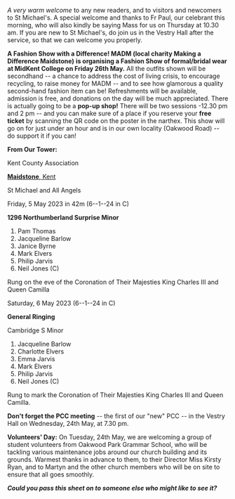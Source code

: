 
*A very warm welcome* to any new readers, and to visitors and newcomers
to St Michael\'s. A special welcome and thanks to Fr Paul, our celebrant
this morning, who will also kindly be saying Mass for us on Thursday at
10.30 am. If you are new to St Michael\'s, do join us in the Vestry Hall
after the service, so that we can welcome you properly.

**A Fashion Show with a Difference! MADM (local charity Making a
Difference Maidstone)** **is organising a Fashion Show of formal/bridal
wear at MidKent College on Friday 26th May.** All the outfits shown
will be secondhand -- a chance to address the cost of living crisis, to
encourage recycling, to raise money for MADM -- and to see how glamorous
a quality second-hand fashion item can be! Refreshments will be
available, admission is free, and donations on the day will be much
appreciated. There is actually going to be a **pop-up shop!** There will
be two sessions -12.30 pm and 2 pm -- and you can make sure of a place
if you reserve your **free ticket** by scanning the QR code on the
poster in the narthex. This show will go on for just under an hour and
is in our own locality (Oakwood Road) -- do support it if you can!

**From Our Tower:**

Kent County Association

[**Maidstone**,
Kent](https://dove.cccbr.org.uk/detail.php?tower=12644#_blank)

St Michael and All Angels

Friday, 5 May 2023 in 42m (6--1--24 in C)

**1296 Northumberland Surprise Minor**

1. Pam Thomas
2. Jacqueline Barlow
3. Janice Byrne
4. Mark Elvers
5. Philip Jarvis
6. Neil Jones (C) 

Rung on the eve of the Coronation of Their Majesties King Charles III
and Queen Camilla

Saturday, 6 May 2023 (6--1--24 in C)

**General Ringing**

Cambridge S Minor 

1. Jacqueline Barlow
2. Charlotte Elvers
3. Emma Jarvis
4. Mark Elvers
5. Philip Jarvis
6. Neil Jones (C) 

Rung to mark the Coronation of Their Majesties King Charles III and
Queen Camilla.

**Don\'t forget the PCC meeting** -- the first of our "new" PCC -- in
the Vestry Hall on Wednesday, 24th May, at 7.30 pm.

**Volunteers\' Day:** On Tuesday, 24th May, we are welcoming a group
of student volunteers from Oakwood Park Grammar School, who will be
tackling various maintenance jobs around our church building and its
grounds. Warmest thanks in advance to them, to their Director Miss
Kirsty Ryan, and to Martyn and the other church members who will be on
site to ensure that all goes smoothly.

***Could you pass this sheet on to someone else who might like to see it?***
